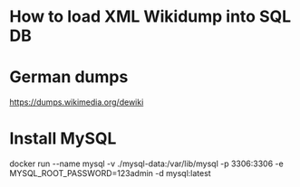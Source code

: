 # How to load XML Wikidump into SQL DB

# German dumps

https://dumps.wikimedia.org/dewiki

# Install MySQL

docker run --name mysql -v ./mysql-data:/var/lib/mysql -p 3306:3306 -e MYSQL_ROOT_PASSWORD=123admin -d mysql:latest
